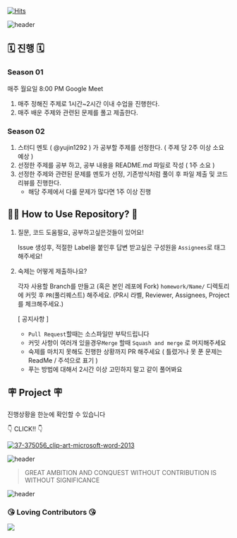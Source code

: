[![Hits](https://hits.seeyoufarm.com/api/count/incr/badge.svg?url=https%3A%2F%2Fgithub.com%2Fyujin1292%2FBreakingCodingTest&count_bg=%23ADABFF&title_bg=%23456696&icon=github.svg&icon_color=%23E7E7E7&title=hits&edge_flat=false)](https://hits.seeyoufarm.com)

![header](https://capsule-render.vercel.app/api?type=Waving&color=auto&height=300&text=Breaking%20Coding%20Test&desc=with%20a%20bright%20future&descAlignY=70)




## 🗓️ 진행 🗓️

###  Season 01 
매주 월요일 8:00 PM Google Meet

1. 매주 정해진 주제로 1시간~2시간 이내 수업을 진행한다.
2. 매주 배운 주제와 관련된 문제를 풀고 제출한다.

### Season 02
1. 스터디 멘토 ( @yujin1292 ) 가 공부할 주제를 선정한다. ( 주제 당 2주 이상 소요 예상 )
2. 선정한 주제를 공부 하고, 공부 내용을 README.md 파일로 작성 ( 1주 소요 )
3. 선정한 주제와 관련된 문제를 멘토가 선정, 기존방식처럼 풀이 후 파일 제출 및 코드리뷰를 진행한다.
    - 해당 주제에서 다룰 문제가 많다면 1주 이상 진행


## 🤷‍♀️ How to Use Repository? 🤷
1. 질문, 코드 도움필요, 공부하고싶은것들이 있어요!

    Issue 생성후, 적절한 Label을 붙인후 답변 받고싶은 구성원을 ```Assignees```로 태그해주세요!


2. 숙제는 어떻게 제출하나요?


    각자 사용할 Branch를 만들고 (혹은 본인 레포에 Fork)  ```homework/Name/``` 디렉토리에 커밋 후 ```PR```(풀리퀘스트) 해주세요.
    (PR시 라벨, Reviewer, Assignees, Project 를 체크해주세요.)
    
    
    [ 공지사항 ]
    - ```Pull Request```할때는 소스파일만 부탁드립니다
    - 커밋 사항이 여러개 있을경우```Merge``` 할때 ```Squash and merge``` 로 머지해주세요
    - 숙제를 마치지 못해도 진행한 상황까지 PR 해주세요 ( 틀렸거나 못 푼 문제는 ReadMe / 주석으로 표기 )
    - 푸는 방법에 대해서 2시간 이상 고민하지 말고 같이 풀어봐요
    
    
## 🪧 Project 🪧
진행상황을 한눈에 확인할 수 있습니다

👇 CLICK!! 👇 


 [![37-375056_clip-art-microsoft-word-2013](https://user-images.githubusercontent.com/27190708/140762273-feade3cf-df31-460d-bfdd-e7f84ace898f.png)](https://github.com/users/yujin1292/projects/1)




![header](https://capsule-render.vercel.app/api?type=transparent&color=auto&height=100)


> GREAT AMBITION AND CONQUEST WITHOUT CONTRIBUTION IS WITHOUT SIGNIFICANCE

![header](https://capsule-render.vercel.app/api?type=transparent&color=auto&height=100)

### 😘 Loving Contributors 😘


<a href="https://github.com/yujin1292/BreakingCodingTest/graphs/contributors">
  <img src="https://contrib.rocks/image?repo=yujin1292/BreakingCodingTest" />
</a>
